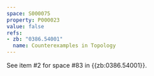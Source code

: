 ```yaml
---
space: S000075
property: P000023
value: false
refs:
- zb: "0386.54001"
  name: Counterexamples in Topology
---
```


See item #2 for space #83 in {{zb:0386.54001}}.
